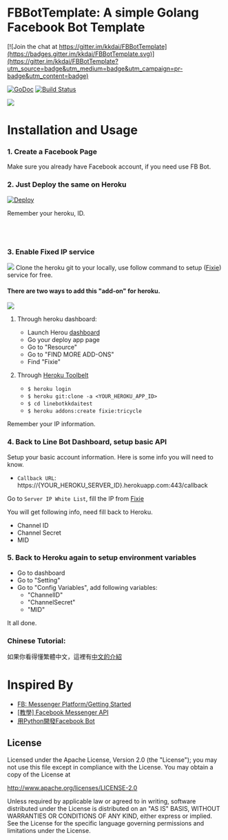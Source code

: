 FBBotTemplate: A simple Golang Facebook Bot Template 
==============

[![Join the chat at https://gitter.im/kkdai/FBBotTemplate](https://badges.gitter.im/kkdai/FBBotTemplate.svg)](https://gitter.im/kkdai/FBBotTemplate?utm_source=badge&utm_medium=badge&utm_campaign=pr-badge&utm_content=badge)

 [![GoDoc](https://godoc.org/github.com/kkdai/FBBotTemplate.svg?status.svg)](https://godoc.org/github.com/kkdai/FBBotTemplate.svg)  [![Build Status](https://travis-ci.org/kkdai/FBBotTemplate.svg?branch=master)](https://travis-ci.org/kkdai/FBBotTemplate.svg)
 
 [![](https://goreportcard.com/badge/github.com/kkdai/FBBotTemplate)](https://goreportcard.com/badge/github.com/kkdai/FBBotTemplate)



Installation and Usage
=============

### 1. Create a Facebook Page

Make sure you already have Facebook account, if you need use FB Bot.

### 2. Just Deploy the same on Heroku

[![Deploy](https://www.herokucdn.com/deploy/button.svg)](https://heroku.com/deploy)

Remember your heroku, ID.

<br><br>

### 3. Enable Fixed IP service

![](images/linebotH2.png)
Clone the heroku git to your locally, use follow command to setup ([Fixie](https://elements.heroku.com/addons/fixie)) service for free.

#### There are two ways to add this "add-on" for heroku.

![](images/linebotH1.png)

1. Through heroku dashboard:
	- Launch Herou [dashboard](https://dashboard.heroku.com)
	- Go your deploy app page
	- Go to "Resource"
	- Go to "FIND MORE ADD-ONS" 
	- Find "Fixie"

2. Through [Heroku Toolbelt](https://toolbelt.heroku.com/)
	- `$ heroku login`
	- `$ heroku git:clone -a <YOUR_HEROKU_APP_ID>`
	- `$ cd linebotkkdaitest`
	- `$ heroku addons:create fixie:tricycle`

Remember your IP information. 


### 4. Back to Line Bot Dashboard, setup basic API

Setup your basic account information. Here is some info you will need to know.

- `Callback URL`: https://{YOUR_HEROKU_SERVER_ID}.herokuapp.com:443/callback

Go to `Server IP White List`, fill the IP from [Fixie](https://elements.heroku.com/addons/fixie)

You will get following info, need fill back to Heroku.

- Channel ID
- Channel Secret
- MID

### 5. Back to Heroku again to setup environment variables

- Go to dashboard
- Go to "Setting"
- Go to "Config Variables", add following variables:
	- "ChannelID"
	- "ChannelSecret"
	- "MID"

It all done.	



### Chinese Tutorial:

如果你看得懂繁體中文，這裡有[中文的介紹](http://www.evanlin.com/create-your-line-bot-golang/) 

Inspired By
=============

- [FB: Messenger Platform/Getting Started](https://developers.facebook.com/docs/messenger-platform/quickstart/)
- [[教學] Facebook Messenger API](http://huli.logdown.com/posts/709641-teaching-facebook-messenger-api)
- [用Python開發Facebook Bot](https://medium.com/dualcores-studio/%E7%94%A8python%E9%96%8B%E7%99%BCfacebook-bot-26594f13f9f7#.bunklnnue)



License
---------------

Licensed under the Apache License, Version 2.0 (the "License");
you may not use this file except in compliance with the License.
You may obtain a copy of the License at

http://www.apache.org/licenses/LICENSE-2.0

Unless required by applicable law or agreed to in writing, software
distributed under the License is distributed on an "AS IS" BASIS,
WITHOUT WARRANTIES OR CONDITIONS OF ANY KIND, either express or implied.
See the License for the specific language governing permissions and
limitations under the License.

